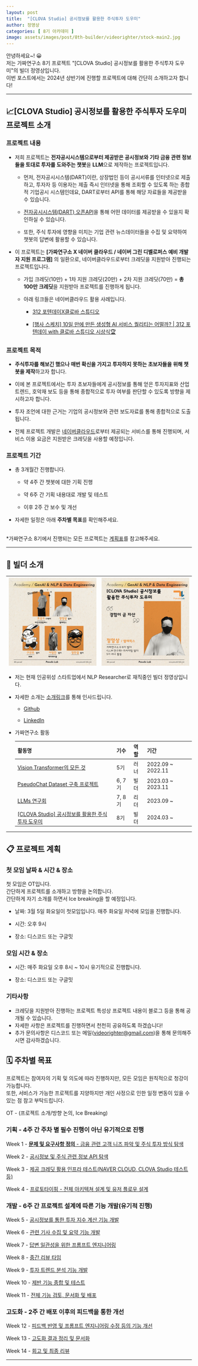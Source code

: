 ```yaml
---
layout: post
title:  "[CLOVA Studio] 공시정보를 활용한 주식투자 도우미"
author: 정영상
categories: [ 8기 아카데미 ]
image: assets/images/post/8th-builder/videorighter/stock-main2.jpg
---
```


안녕하세요~! 😀\
저는 가짜연구소 8기 프로젝트 "[CLOVA Studio] 공시정보를 활용한 주식투자 도우미"의 빌더 정영상입니다.\
이번 포스트에서는 2024년 상반기에 진행할 프로젝트에 대해 간단히 소개하고자 합니다!

---

## 📈[CLOVA Studio] 공시정보를 활용한 주식투자 도우미 프로젝트 소개

### 프로젝트 내용

- 저희 프로젝트는 **전자공시시스템으로부터 제공받은 공시정보와 기타 금융 관련 정보들을 토대로 투자를 도와주는 챗봇**을 **LLM**으로 제작하는 프로젝트입니다.

  - 먼저, 전자공시시스템(DART)이란, 상장법인 등이 공시서류를 인터넷으로 제출하고, 투자자 등 이용자는 제출 즉시 인터넷을 통해 조회할 수 있도록 하는 종합적 기업공시 시스템인데요, DART로부터 API를 통해 해당 자료들을 제공받을 수 있습니다.

  - [전자공시시스템(DART) 오픈API](https://opendart.fss.or.kr/intro/main.do)을 통해 어떤 데이터를 제공받을 수 있을지 확인하실 수 있습니다.

  - 또한, 주식 투자에 영향을 미치는 기업 관련 뉴스데이터들을 수집 및 요약하여 챗봇의 답변에 활용할 수 있습니다.

- 이 프로젝트는 **[가짜연구소 X 네이버 클라우드 / 네이버 그린 디벨로퍼스 예비 개발자 지원 프로그램]** 의 일환으로, 네이버클라우드로부터 크레딧을 지원받아 진행되는 프로젝트입니다.

  - 가입 크레딧(10만) + 1차 지원 크레딧(20만) + 2차 지원 크레딧(70만) = **총 100만 크레딧**을 지원받아 프로젝트를 진행하게 됩니다.

  - 아래 링크들은 네이버클라우드 활용 사례입니다.
    - [312 포텐데이X클로바 스튜디오](https://www.notion.so/312-X-47e0fdd05fa6490194685ec8c4ff7e76?pvs=21)

    - [[행사 스케치] 10일 만에 만든 생성형 AI 서비스 퀄리티는 어떨까? | 312 포텐데이 with 클로바 스튜디오 시상식🏆](https://blog.naver.com/n_cloudplatform/223323693990)

### 프로젝트 목적

- **주식투자를 해보긴 했으나 매번 확신을 가지고 투자하지 못하는 초보자들을 위해 챗봇을 제작**하고자 합니다.

- 이에 본 프로젝트에서는 투자 초보자들에게 공시정보를 통해 얻은 투자지표와 산업 트렌드, 호악재 보도 등을 통해 종합적으로 투자 여부를 판단할 수 있도록 방향을 제시하고자 합니다.

- 투자 조언에 대한 근거는 기업의 공시정보와 관련 보도자료를 통해 종합적으로 도출됩니다.

- 전체 프로젝트 개발은 [네이버클라우드](https://www.ncloud.com/product)로부터 제공되는 서비스를 통해 진행되며, 서비스 이용 요금은 지원받은 크레딧을 사용할 예정입니다.

### 프로젝트 기간

- 총 3개월간 진행합니다.
    - 약 4주 간 챗봇에 대한 기획 진행

    - 약 6주 간 기획 내용대로 개발 및 테스트

    - 이후 2주 간 보수 및 개선

- 자세한 일정은 아래 **주차별 목표**를 확인해주세요.

<br>*가짜연구소 8기에서 진행되는 모든 프로젝트는 [계획표](https://www.pseudo-lab.com/d16a59aa6f3847a092f8d55b89279b0)를 참고해주세요.

---

## 🤪 빌더 소개

| ![](../assets/images/post/8th-builder/videorighter/GAINDE.png) | ![](../assets/images/post/8th-builder/videorighter/GAINDE_videorighter.png) |
| --- | --- |

- 저는 현재 인공위성 스타트업에서 NLP Researcher로 재직중인 빌더 정영상입니다.

- 자세한 소개는 [소개링크](https://www.notion.so/chanrankim/55fb8e133617485682f3656ea5b57fad?pvs=4)를 통해 인사드립니다.
  
  - [Github](https://github.com/videorighter)
  
  - [LinkedIn](https://www.linkedin.com/in/video-jeong/)

- 가짜연구소 활동

    | 활동명 | 기수 | 역할 | 기간 |
    | --- | --- | --- | --- |
    | [Vision Transformer의 모든 것](https://www.notion.so/Vision-Transformer-7cd4fbe829854c40b4a5dba3e51b10f8?pvs=21)  | 5기 | 러너 | 2022.09 ~ 2022.11 |
    | [PseudoChat Dataset 구축 프로젝트](https://www.notion.so/PseudoChat-Dataset-0958bb033bc84076bc1aa2091eb2770d?pvs=21)  | 6, 7기 | 빌더 | 2023.03 ~ 2023.11 |
    | [LLMs 연구회](https://www.notion.so/LLMs-5a96fe44ddff4fd7afe94c6d47b7c07b?pvs=21)  | 7, 8기 | 리더 | 2023.09 ~ |
    | [[CLOVA Studio] 공시정보를 활용한 주식투자 도우미](https://www.notion.so/chanrankim/CLOVA-Studio-922d8cee46a34747a241ac9d871fe57d?pvs=4)  | 8기 | 빌더 | 2024.03 ~ |

---

## 📋 프로젝트 계획

### 첫 모임 날짜 & 시간 & 장소

첫 모임은 OT입니다.\
간단하게 프로젝트를 소개하고 방향을 논의합니다.\
간단하게 자기 소개를 하면서 Ice breaking을 할 예정입니다.

- 날짜: 3월 5일 화요일이 첫모임입니다. 매주 화요일 저녁에 모임을 진행합니다.

- 시간: 오후 9시

- 장소: 디스코드 또는 구글밋

### 모임 시간 & 장소

- 시간: 매주 화요일 오후 8시 ~ 10시 유기적으로 진행합니다.

- 장소: 디스코드 또는 구글밋

### 기타사항
- 크레딧을 지원받아 진행하는 프로젝트 특성상 프로젝트 내용이 블로그 등을 통해 공개될 수 있습니다.
- 자세한 사항은 프로젝트를 진행하면서 천천히 공유하도록 하겠습니다!
- 추가 문의사항은 디스코드 또는 메일(videorighter@gmail.com)을 통해 문의해주시면 감사하겠습니다.

## 🗓 주차별 목표

프로젝트는 참여자의 기획 및 의도에 따라 진행하지만, 모든 모임은 원칙적으로 청강이 가능합니다.\
또한, 서비스가 가능한 프로젝트를 지양하지만 개인 사정으로 인한 일정 변동이 있을 수 있는 점 참고 부탁드립니다.

OT - (프로젝트 소개/방향 논의, Ice Breaking)

### 기획 - 4주 간 주차 별 필수 진행이 아닌 유기적으로 진행

Week 1 - [**문제 및 요구사항 정의** - 금융 관련 고객 니즈 파악 및 주식 투자 방식 탐색](https://www.notion.so/4ac5b309eae0415c8001d4a103f4514d?pvs=21)

Week 2 - [공시정보 및 주식 관련 정보 API 탐색](https://www.notion.so/API-f0cdb8f9432c42a6b0e771aafe3e3e74?pvs=21)

Week 3 - [제공 크레딧 활용 인프라 테스트(NAVER CLOUD, CLOVA Studio 테스트 등)](https://www.notion.so/NAVER-CLOUD-CLOVA-Studio-1ac948ff847745c19658523299f71d84?pvs=21)

Week 4 - [프로토타이핑 - 전체 아키텍쳐 설계 및 유저 플로우 설계](https://www.notion.so/ec3e57c49fb14f98957e4506d3e4586a?pvs=21)

### 개발 - 6주 간 프로젝트 설계에 따른 기능 개발(유기적 진행)

Week 5 - [공시정보를 통한 투자 지수 계산 기능 개발](https://www.notion.so/de9b7e10bdd64ede9677c5b95d094037?pvs=21)

Week 6 - [관련 기사 수집 및 요약 기능 개발](https://www.notion.so/50d09eebd48b42c4928fd4650dbe2a59?pvs=21)

Week 7 - [답변 일관성을 위한 프롬프트 엔지니어링](https://www.notion.so/694c8568be73434ba064cce4cb509b35?pvs=21)

Week 8 - [중간 리뷰 타임](https://www.notion.so/0454c7e1e39b42969807ebe28f009f8d?pvs=21)

Week 9 - [투자 트렌드 분석 기능 개발](https://www.notion.so/2f35f052b6c341168f2e618924f1eb13?pvs=21)

Week 10 - [제반 기능 종합 및 테스트](https://www.notion.so/623f273aa2b34fb99772c1a1cb2ae3de?pvs=21)

Week 11 - [전체 기능 검토, 문서화 및 배포](https://www.notion.so/1990d3ae7b444e2a92008a5f370ca5b6?pvs=21)

### 고도화 - 2주 간 배포 이후의 피드백을 통한 개선

Week 12 - [피드백 반영 및 프롬프트 엔지니어링 수정 등의 기능 개선](https://www.notion.so/bf46a492cc15416fa9c4cb4f6e62c496?pvs=21)

Week 13 - [고도화 결과 정리 및 문서화](https://www.notion.so/9cc72dffcf9643f6b4969ebd33433101?pvs=21)

Week 14 - [회고 및 최종 리뷰](https://www.notion.so/ac5ff75300df4218abbbf4cdfe9462a3?pvs=21)

---
